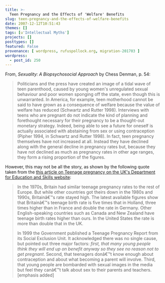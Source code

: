 ```yaml
---
title: >-
  Teen Pregnancy and the Effects of 'Welfare' Benefits
slug: teen-pregnancy-and-the-effects-of-welfare-benefits
date: 2007-12-12T10:51:43
themes: []
tags: [u'Intellectual Myths']
projects: []
posttypes: []
featured: False
provenance: [ wordpress, rufuspollock.org, migration-201703 ]
wordpress:
  - post_id: 250
---
```


From, *Sexuality: A Biopsychosocial Approach* by Chess Denman, p. 54:

> Politicians and the press have created an image of a tidal wave of teen parenthood, caused by young women's unregulated sexual behaviour and poor women sponging off the state, even though this is unwarranted. In America, for example, teen motherhood cannot be said to have grown as a consequence of welfare because the value of welfare has reduced (Schwartz and Rutter 1998). Interviews with teens who are pregnant do not indicate the kind of planning and forethought necessary for their pregnancy to be a thought-out monetary strategy. Indeed, being able to see a future for oneself is actually associated with abstaining from sex or using contraception (Pipher 1994, in Schwartz and Rutter 1998). In fact, teen pregnancy themselves have not increased at all. Instead they have declined along with the general decline in pregnancy rates but, because they have not declined as much as pregnancy rates in other age ranges, they form a rising proportion of the figures.

However, this may not be all the story, as shown by the following quote taken from the [this article on Teenage pregnancy on the UK's Department for Education and Skills website](http://findoutmore.dfes.gov.uk/2005/08/teenage_pregnan.html):

>In the 1970s, Britain had similar teenage pregnancy rates to the rest of Europe. But while other countries got theirs down in the 1980s and 1990s, Britainâ€™s rate stayed high. The latest available figures show that Britainâ€™s teenage birth rate is five times that in Holland, three times higher than in France and double the rate in Germany. Other English-speaking countries such as Canada and New Zealand have teenage birth rates higher than ours. In the United States the rate is more than double that in the UK.
>
> In 1999 the Government published a Teenage Pregnancy Report from its Social Exclusion Unit. It acknowledged there was no single cause, but pointed out three major factors: *first, that many young people think they will end up on benefit anyway so they see no reason not to get pregnant*. Second, that teenagers donâ€™t know enough about contraception and about what becoming a parent will involve. Third, that young people are bombarded with sexual images in the media but feel they canâ€™t talk about sex to their parents and teachers. [emphasis added]

